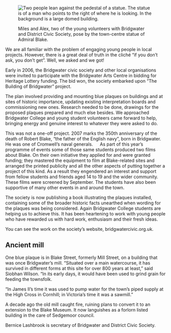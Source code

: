 <figure>
<img src="../bridgw-blake.jpg" alt="Two people lean against the pedestal of a statue. The statue is of a man who points to the right of where he is looking. In the background is a large domed building.">
<figcaption>

Miles and Alex, two of the young volunteers with Bridgwater and District
Civic Society, pose by the town-centre statue of Admiral Blake.

</figcaption>
</figure>

We are all familiar with the problem of engaging young people in local
projects. However, there is a great deal of truth in the cliché “if you
don’t ask, you don’t get”. Well, we asked and we got!

Early in 2006, the Bridgwater civic society and other local
organisations were invited to participate with the Bridgwater Arts
Centre in bidding for Heritage Lottery funding. The bid won, the society
embarked upon “The Building of Bridgwater” project.

The plan involved providing and mounting blue plaques on buildings and
at sites of historic importance, updating existing interpretation boards
and commissioning new ones. Research needed to be done, drawings for the
proposed plaques prepared and much else besides. We approached
Bridgwater College and young student volunteers came forward to help,
bringing energy and genuine interest to whatever they were asked to do.

This was not a one-off project. 2007 marks the 350th anniversary of the
death of Robert Blake, “the father of the English navy”, born in
Bridgwater. He was one of Cromwell’s naval generals.   As part of this
year’s programme of events some of those same students produced two
films about Blake. On their own initiative they applied for and were
granted funding; they mastered the equipment to film at Blake-related
sites and arranged the printed publicity and all the other aspects of
putting together a project of this kind. As a result they engendered an
interest and support from fellow students and friends aged 14 to 19 and
the wider community. These films were screened by September. The
students have also been supportive of many other events in and around
the town.

The society is now publishing a book illustrating the plaques installed,
containing some of the broader historic facts unearthed when wording for
the plaques was being considered. Again Bridgwater College students are
helping us to achieve this. It has been heartening to work with young
people who have rewarded us with hard work, enthusiasm and their fresh
ideas.

You can see the work on the society’s website, bridgwatercivic.org.uk.

Ancient mill
------------

One blue plaque is in Blake Street, formerly Mill Street, on a building
that was once Bridgwater’s mill. “Situated over a main watercourse, it
has survived in different forms at this site for over 800 years at
least,” said Siobhan Wilson. “In its early days, it would have been used
to grind grain for feeding the townsfolk.

“In James II’s time it was used to pump water for the town’s piped
supply at the High Cross in Cornhill; in Victoria’s time it was a
sawmill.”

A decade ago the old mill caught fire, ruining plans to convert it to an
extension to the Blake Museum. It now languishes as a forlorn listed
building in the care of Sedgemoor council.

<footer class="ednote">

Bernice Lashbrook is secretary of Bridgwater and District Civic Society.

</footer>
